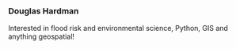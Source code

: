 ### Douglas Hardman
Interested in flood risk and environmental science, Python, GIS and anything geospatial!
